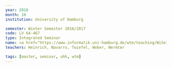 ```yaml
---
year: 2016
month: 10
institution: University of Hamburg

semester: Winter Semester 2016/2017 
code: LV 64-467
type: Integrated Seminar
name: <a href="https://www.informatik.uni-hamburg.de/wtm/teaching/WiSe16_HumanRobotInteraction_Pj.shtml" title="Details">Human-Robot Interaction</a>
teachers: Heinrich, Navarro, Twiefel, Weber, Wermter

tags: [master, seminar, uhh, wtm]
---
```

